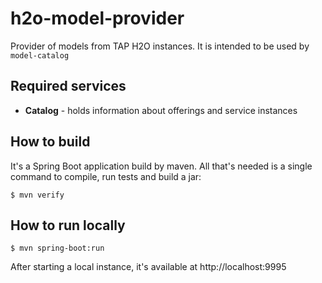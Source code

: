 # h2o-model-provider
Provider of models from TAP H2O instances.
It is intended to be used by `model-catalog`

## Required services

* **Catalog** - holds information about offerings and service instances

## How to build

It's a Spring Boot application build by maven. All that's needed is a single command to compile, run tests and build a jar:

```
$ mvn verify
```

## How to run locally

```
$ mvn spring-boot:run
```
After starting a local instance, it's available at http://localhost:9995
